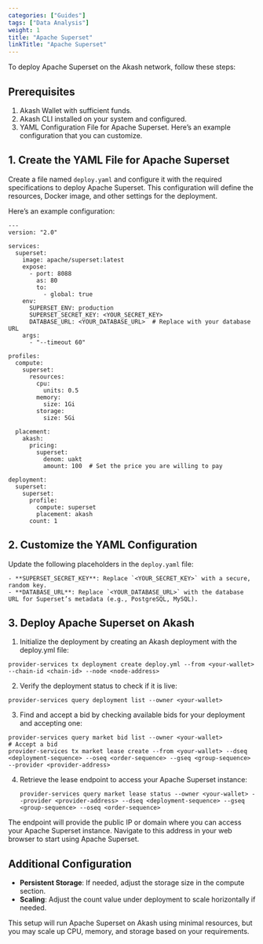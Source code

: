 ```yaml
---
categories: ["Guides"]
tags: ["Data Analysis"]
weight: 1
title: "Apache Superset"
linkTitle: "Apache Superset"
---
```


To deploy Apache Superset on the Akash network, follow these steps:

## Prerequisites

1. Akash Wallet with sufficient funds.
2. Akash CLI installed on your system and configured.
3. YAML Configuration File for Apache Superset. Here’s an example configuration that you can customize.

## 1. Create the YAML File for Apache Superset

Create a file named `deploy.yaml` and configure it with the required specifications to deploy Apache Superset. This configuration will define the resources, Docker image, and other settings for the deployment.

Here’s an example configuration:

```
---
version: "2.0"

services:
  superset:
    image: apache/superset:latest
    expose:
      - port: 8088
        as: 80
        to:
          - global: true
    env:
      SUPERSET_ENV: production
      SUPERSET_SECRET_KEY: <YOUR_SECRET_KEY>
      DATABASE_URL: <YOUR_DATABASE_URL>  # Replace with your database URL
    args:
      - "--timeout 60"

profiles:
  compute:
    superset:
      resources:
        cpu:
          units: 0.5
        memory:
          size: 1Gi
        storage:
          size: 5Gi

  placement:
    akash:
      pricing:
        superset:
          denom: uakt
          amount: 100  # Set the price you are willing to pay

deployment:
  superset:
    superset:
      profile:
        compute: superset
        placement: akash
      count: 1
```

## 2. Customize the YAML Configuration

Update the following placeholders in the `deploy.yaml` file:

    - **SUPERSET_SECRET_KEY**: Replace `<YOUR_SECRET_KEY>` with a secure, random key.
    - **DATABASE_URL**: Replace `<YOUR_DATABASE_URL>` with the database URL for Superset’s metadata (e.g., PostgreSQL, MySQL).

## 3. Deploy Apache Superset on Akash

1. Initialize the deployment by creating an Akash deployment with the deploy.yml file:

```
provider-services tx deployment create deploy.yml --from <your-wallet> --chain-id <chain-id> --node <node-address>
```

2. Verify the deployment status to check if it is live:

```
provider-services query deployment list --owner <your-wallet>
```

3. Find and accept a bid by checking available bids for your deployment and accepting one:

```
provider-services query market bid list --owner <your-wallet>
# Accept a bid
provider-services tx market lease create --from <your-wallet> --dseq <deployment-sequence> --oseq <order-sequence> --gseq <group-sequence> --provider <provider-address>
```

4. Retrieve the lease endpoint to access your Apache Superset instance:

    ```
    provider-services query market lease status --owner <your-wallet> --provider <provider-address> --dseq <deployment-sequence> --gseq <group-sequence> --oseq <order-sequence>
    ```
The endpoint will provide the public IP or domain where you can access your Apache Superset instance. Navigate to this address in your web browser to start using Apache Superset.

## Additional Configuration

- **Persistent Storage**: If needed, adjust the storage size in the compute section.
- **Scaling**: Adjust the count value under deployment to scale horizontally if needed.

This setup will run Apache Superset on Akash using minimal resources, but you may scale up CPU, memory, and storage based on your requirements.

